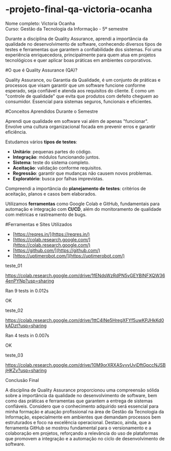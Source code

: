 # -projeto-final-qa-victoria-ocanha
Nome completo: Victoria Ocanha  
Curso: Gestão da Tecnologia da Informação - 5º semestre  

Durante a disciplina de Quality Assurance, aprendi a importância da qualidade no desenvolvimento de software, conhecendo diversos tipos de testes e ferramentas que garantem a confiabilidade dos sistemas. Foi uma experiência enriquecedora, principalmente para quem atua em projetos tecnológicos e quer aplicar boas práticas em ambientes corporativos.


#O que é Quality Assurance (QA)?

Quality Assurance, ou Garantia da Qualidade, é um conjunto de práticas e processos que visam garantir que um software funcione conforme esperado, seja confiável e atenda aos requisitos do cliente. É como um "controle de qualidade" que evita que produtos com defeito cheguem ao consumidor. Essencial para sistemas seguros, funcionais e eficientes.


#Conceitos Aprendidos Durante o Semestre

Aprendi que qualidade em software vai além de apenas "funcionar". Envolve uma cultura organizacional focada em prevenir erros e garantir eficiência.

Estudamos vários **tipos de testes**:
- **Unitário**: pequenas partes do código.
- **Integração**: módulos funcionando juntos.
- **Sistema**: teste do sistema completo.
- **Aceitação**: validação conforme requisitos.
- **Regressão**: garantir que mudanças não causem novos problemas.
- **Exploratório**: busca por falhas imprevistas.

Compreendi a importância do **planejamento de testes**: critérios de aceitação, planos e casos bem elaborados.

Utilizamos **ferramentas** como Google Colab e GitHub, fundamentais para automação e integração com **CI/CD**, além do monitoramento de qualidade com métricas e rastreamento de bugs.


#Ferramentas e Sites Utilizados

- [https://reqres.in/](https://reqres.in/)
- [https://colab.research.google.com/](https://colab.research.google.com/)
- [https://github.com/](https://github.com/)
- [https://uptimerobot.com/](https://uptimerobot.com/)













teste_01

https://colab.research.google.com/drive/1fENdsWzRdPN5vGEYBlNFXQW364enPYNp?usp=sharing

Ran 9 tests in 0.012s

OK



teste_02

https://colab.research.google.com/drive/1ttC4INe5HregXFYf5uwKPJHkKd0kADzt?usp=sharing

Ran 4 tests in 0.007s

OK






teste_03

https://colab.research.google.com/drive/10M9orXRXASvvvUvjDftGpccNJSBjHKZv?usp=sharing


















Conclusão Final

A disciplina de Quality Assurance proporcionou uma compreensão sólida sobre a importância da qualidade no desenvolvimento de software, bem como das práticas e ferramentas que garantem a entrega de sistemas confiáveis. Considero que o conhecimento adquirido será essencial para minha formação e atuação profissional na área de Gestão da Tecnologia da Informação, especialmente em ambientes que demandam processos bem estruturados e foco na excelência operacional. Destaco, ainda, que a ferramenta GitHub se mostrou fundamental para o versionamento e a colaboração em projetos, reforçando a relevância do uso de plataformas que promovem a integração e a automação no ciclo de desenvolvimento de software.
